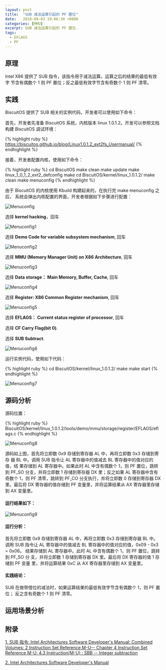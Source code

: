 ```yaml
---
layout: post
title:  "SUB 减法运算引起的 PF 置位"
date:   2018-09-03 19:06:30 +0800
categories: [MMU]
excerpt: SUB 减法运算引起的 PF 置位.
tags:
  - EFLAGS
  - PF
---
```


## 原理

Intel X86 提供了 SUB 指令，该指令用于减法运算。运算之后的结果的最低有效字
节含有偶数个 1 则 PF 置位；反之最低有效字节含有奇数个 1 则 PF 清零。

## 实践

BiscuitOS 提供了 SUB 相关的实例代码，开发者可以使用如下命令：

首先，开发者先准备 BiscuitOS 系统，内核版本 linux 1.0.1.2。开发可以参照文档
构建 BiscuitOS 调试环境：

{% highlight ruby %}
https://biscuitos.github.io/blog/Linux1.0.1.2_ext2fs_Usermanual/
{% endhighlight %}


接着，开发者配置内核，使用如下命令：

{% highlight ruby %}
cd BiscuitOS
make clean
make update
make linux_1_0_1_2_ext2_defconfig
make
cd BiscuitOS/kernel/linux_1.0.1.2/
make clean
make menuconfig
{% endhighlight %}

由于 BiscuitOS 的内核使用 Kbuild 构建起来的，在执行完 make menuconfig 之后，
系统会弹出内核配置的界面，开发者根据如下步骤进行配置：

![Menuconfig](https://raw.githubusercontent.com/EmulateSpace/PictureSet/master/BiscuitOS/kernel/MMU000003.png)

选择 **kernel hacking**，回车

![Menuconfig1](https://raw.githubusercontent.com/EmulateSpace/PictureSet/master/BiscuitOS/kernel/MMU000004.png)

选择 **Demo Code for variable subsystem mechanism**, 回车

![Menuconfig2](https://raw.githubusercontent.com/EmulateSpace/PictureSet/master/BiscuitOS/kernel/MMU000005.png)

选择 **MMU (Memory Manager Unit) on X86 Architecture**, 回车

![Menuconfig3](https://raw.githubusercontent.com/EmulateSpace/PictureSet/master/BiscuitOS/kernel/MMU000006.png)

选择 **Data storage： Main  Memory, Buffer, Cache**, 回车

![Menuconfig4](https://raw.githubusercontent.com/EmulateSpace/PictureSet/master/BiscuitOS/kernel/MMU000007.png)

选择 **Register: X86 Common Register mechanism**, 回车

![Menuconfig5](https://raw.githubusercontent.com/EmulateSpace/PictureSet/master/BiscuitOS/kernel/MMU000008.png)

选择 **EFLAGS： Current status register of processor**, 回车

选择 **CF    Carry Flag(bit 0)**.

选择 **SUB   Subtract**.

![Menuconfig6](https://raw.githubusercontent.com/EmulateSpace/PictureSet/master/BiscuitOS/kernel/MMU000207.png)

运行实例代码，使用如下代码：

{% highlight ruby %}
cd BiscuitOS/kernel/linux_1.0.1.2/
make 
make start
{% endhighlight %}

![Menuconfig7](https://raw.githubusercontent.com/EmulateSpace/PictureSet/master/BiscuitOS/kernel/MMU000169.png)

## 源码分析

源码位置：

{% highlight ruby %}
BiscuitOS/kernel/linux_1.0.1.2/tools/demo/mmu/storage/register/EFLAGS/eflags.c
{% endhighlight %}

![Menuconfig8](https://raw.githubusercontent.com/EmulateSpace/PictureSet/master/BiscuitOS/kernel/MMU000170.png)

源码如上图，首先将立即数 0x9 存储到寄存器 AL 中，再将立即数 0x3 存储到寄存
器 BL 中。调用 SUB 指令让 AL 寄存器中的值减去 BL 寄存器中的值对应的值，结
果存储到 AL 寄存器中。如果此时 AL 中含有偶数个 1，则 PF 置位，跳转到 PF_SO 
分支，并将立即数 1 存储到寄存器 DX 里；反之如果 AL 寄存器中含有奇数个 1，则 
PF 清零，跳转到 PF_CO 分支执行，并将立即数 0 存储到寄存器 DX 里。最后将 DX 
寄存器的值存储到 PF 变量里，并将运算结果从 AX 寄存器里存储到 AX 变量里。

#### 运行结果如下：

![Menuconfig9](https://raw.githubusercontent.com/EmulateSpace/PictureSet/master/BiscuitOS/kernel/MMU000171.png)

#### 运行分析：

首先将立即数 0x9 存储到寄存器 AL 中，再将立即数 0x3 存储到寄存器 BL 中。调用 
SUB 指令让 AL 寄存器中的值减去 BL 寄存器中的值对应的值，0x09 - 0x3  = 0x06。
结果存储到 AL 寄存器中。此时 AL 中含有偶数个 1，则 PF 置位，跳转到 PF_SO 分
支，并将立即数 1 存储到寄存器 DX 里。最后将 DX 寄存器的值 1 存储到 PF 变量
里，并将运算结果 0xC 从 AX 寄存器里存储到 AX 变量里。

#### 实践结论：

SUB 在做带借位的减法时，如果运算结果的最低有效字节含有偶数个 1，则 PF 置位；
反之含有奇数个 1 则 PF 清零。

## 运用场景分析

## 附录

[1. SUB 指令: Intel Architectures Software Developer's Manual: Combined Volumes: 2 Instruction Set Reference,M-U-- Chapter 4 Instruction Set Reference,M-U: 4.3 Instruction(M-U) : SBB -- Integer subtraction](https://software.intel.com/en-us/articles/intel-sdm)

[2. Intel Architectures Software Developer's Manual](https://github.com/BiscuitOS/Documentation/blob/master/Datasheet/Intel-IA32_DevelopmentManual.pdf)
